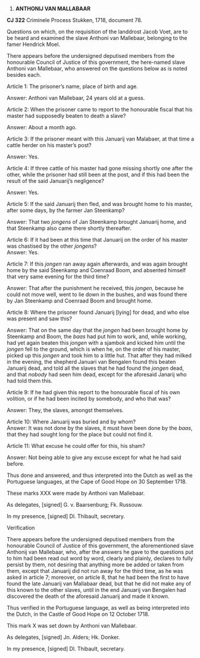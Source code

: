1.  **ANTHONIJ VAN MALLABAAR**

**CJ 322** Criminele Process Stukken, 1718, document 78.

Questions on which, on the requisition of the landdrost Jacob Voet, are
to be heard and examined the slave Anthoni van Mallebaar, belonging to
the famer Hendrick Moel.

There appears before the undersigned deputised members from the
honourable Council of Justice of this government, the here-named slave
Anthoni van Mallebaar, who answered on the questions below as is noted
besides each.

Article 1: The prisoner’s name, place of birth and age.

Answer: Anthoni van Mallebaar, 24 years old at a guess.

Article 2: When the prisoner came to report to the honourable fiscal
that his master had supposedly beaten to death a slave?

Answer: About a month ago.

Article 3: If the prisoner meant with this Januarij van Malabaer, at
that time a cattle herder on his master’s post?

Answer: Yes.

Article 4: If three cattle of his master had gone missing shortly one
after the other, while the prisoner had still been at the post, and if
this had been the result of the said Januarij’s negligence?

Answer: Yes.

Article 5: If the said Januarij then fled, and was brought home to his
master, after some days, by the farmer Jan Steenkamp?

Answer: That two *jongens* of Jan Steenkamp brought Januarij home, and
that Steenkamp also came there shortly thereafter.

Article 6: If it had been at this time that Januarij on the order of his
master was chastised by the other *jongens*?  
Answer: Yes.

Article 7: If this *jongen* ran away again afterwards, and was again
brought home by the said Steenkamp and Coenraad Boom, and absented
himself that very same evening for the third time?

Answer: That after the punishment he received, this *jongen*, because he
could not move well, went to lie down in the bushes, and was found there
by Jan Steenkamp and Coenraad Boom and brought home.

Article 8: Where the prisoner found Januarij \[lying\] for dead, and who
else was present and saw this?

Answer: That on the same day that the *jongen* had been brought home by
Steenkamp and Boom, the *baas* had put him to work, and, while working,
had yet again beaten this *jongen* with a sjambok and kicked him until
the *jongen* fell to the ground, which is when he, on the order of his
master, picked up this *jongen* and took him to a little hut. That after
they had milked in the evening, the shepherd Januari van Bengalen found
this beaten Januarij dead, and told all the slaves that he had found the
*jongen* dead, and that *nobody* had seen him dead, except for the
aforesaid Janarij who had told them this.

Article 9: If he had given this report to the honourable fiscal of his
own volition, or if he had been incited by somebody, and who that was?

Answer: They, the slaves, amongst themselves.

Article 10: Where Januarij was buried and by whom?  
Answer: It was not done by the slaves, it must have been done by the
*baas*, that they had sought long for the place but could not find it.

Article 11: What excuse he could offer for this, his sham?

Answer: Not being able to give any excuse except for what he had said
before.

Thus done and answered, and thus interpreted into the Dutch as well as
the Portuguese languages, at the Cape of Good Hope on 30 September 1718.

These marks XXX were made by Anthoni van Mallebaar.

As delegates, \[signed\] G. v. Baarsenburg; Fk. Russouw.

In my presence, \[signed\] Dl. Thibault, secretary.

Verification

There appears before the undersigned deputised members from the
honourable Council of Justice of this government, the aforementioned
slave Anthonij van Mallebaar, who, after the answers he gave to the
questions put to him had been read out word by word, clearly and
plainly, declares to fully persist by them, not desiring that anything
more be added or taken from them, except that Januarij did not run away
for the third time, as he was asked in article 7; moreover, on article
8, that he had been the first to have found the late Januarij van
Mallabaar dead, but that he did not make any of this known to the other
slaves, until in the end Januarij van Bengalen had discovered the death
of the aforesaid Januarij and made it known.

Thus verified in the Portuguese language, as well as being interpreted
into the Dutch, in the Castle of Good Hope on 12 October 1718.

This mark X was set down by Anthoni van Mallebaar.

As delegates, \[signed\] Jn. Alders; Hk. Donker.

In my presence, \[signed\] Dl. Thibault, secretary.

